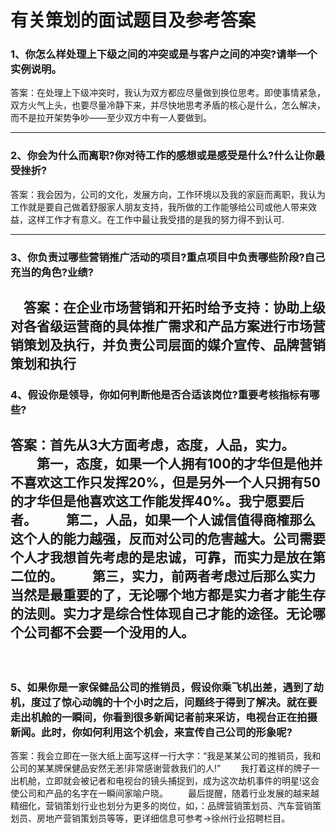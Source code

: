 # 有关策划的面试题目及参考答案

### 1、你怎么样处理上下级之间的冲突或是与客户之间的冲突?请举一个实例说明。

答案：在处理上下级冲突时，我认为双方都应尽量做到换位思考。即使事情紧急，双方火气上头，也要尽量冷静下来，并尽快地思考矛盾的核心是什么，怎么解决，而不是拉开架势争吵——至少双方中有一人要做到。

-----
### 2、你会为什么而离职?你对待工作的感想或是感受是什么?什么让你最受挫折?

答案：我会因为，公司的文化，发展方向，工作环境以及我的家庭而离职，我认为工作就是要自己做着舒服家人朋友支持，我所做的工作能够给公司或他人带来效益，这样工作才有意义。在工作中最让我受措的是我的努力得不到认可.

-----

### 3、你负责过哪些营销推广活动的项目?重点项目中负责哪些阶段?自己充当的角色?业绩?

　答案：在企业市场营销和开拓时给予支持：协助上级对各省级运营商的具体推广需求和产品方案进行市场营销策划及执行，并负责公司层面的媒介宣传、品牌营销策划和执行
　
-----

### 4、假设你是领导，你如何判断他是否合适该岗位?重要考核指标有哪些?

答案：首先从3大方面考虑，态度，人品，实力。
　　第一，态度，如果一个人拥有100的才华但是他并不喜欢这工作只发挥20%，但是另外一个人只拥有50的才华但是他喜欢这工作能发挥40%。我宁愿要后者。
　　第二，人品，如果一个人诚信值得商榷那么这个人的能力越强，反而对公司的危害越大。公司需要个人才我想首先考虑的是忠诚，可靠，而实力是放在第二位的。
　　第三，实力，前两者考虑过后那么实力当然是最重要的了，无论哪个地方都是实力者才能生存的法则。实力才是综合性体现自己才能的途径。无论哪个公司都不会要一个没用的人。
　
-----
　　
### 5、如果你是一家保健品公司的推销员，假设你乘飞机出差，遇到了劫机，度过了惊心动魄的十个小时之后，问题终于得到了解决。就在要走出机舱的一瞬间，你看到很多新闻记者前来采访，电视台正在拍摄新闻。此时，你如何利用这个机会，来宣传自己公司的形象呢?

答案：我会立即在一张大纸上面写这样一行大字：“我是某某公司的推销员，我和公司的某某牌保健品安然无恙!非常感谢营救我们的人!”
　　我打着这样的牌子一出机舱，立即就会被记者和电视台的镜头捕捉到，成为这次劫机事件的明星!这会使公司和产品的名字在一瞬间家喻户晓。
　　最后提醒，随着行业发展的越来越精细化，营销策划行业也划分为更多的岗位，如，：品牌营销策划员、汽车营销策划员、房地产营销策划员等等，更详细信息可参考→徐州行业招聘栏目。

